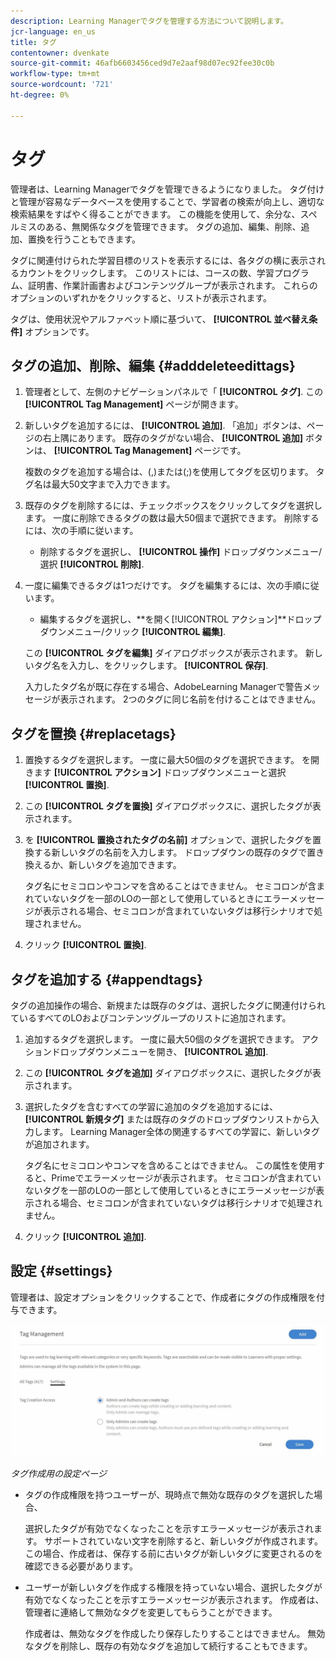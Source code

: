 ```yaml
---
description: Learning Managerでタグを管理する方法について説明します。
jcr-language: en_us
title: タグ
contentowner: dvenkate
source-git-commit: 46afb6603456ced9d7e2aaf98d07ec92fee30c0b
workflow-type: tm+mt
source-wordcount: '721'
ht-degree: 0%

---
```




# タグ

管理者は、Learning Managerでタグを管理できるようになりました。 タグ付けと管理が容易なデータベースを使用することで、学習者の検索が向上し、適切な検索結果をすばやく得ることができます。 この機能を使用して、余分な、スペルミスのある、無関係なタグを管理できます。 タグの追加、編集、削除、追加、置換を行うこともできます。

タグに関連付けられた学習目標のリストを表示するには、各タグの横に表示されるカウントをクリックします。 このリストには、コースの数、学習プログラム、証明書、作業計画書およびコンテンツグループが表示されます。 これらのオプションのいずれかをクリックすると、リストが表示されます。

タグは、使用状況やアルファベット順に基づいて、 **[!UICONTROL 並べ替え条件]** オプションです。

## タグの追加、削除、編集 {#adddeleteedittags}

1. 管理者として、左側のナビゲーションパネルで「 **[!UICONTROL タグ]**. この **[!UICONTROL Tag Management]** ページが開きます。
1. 新しいタグを追加するには、 **[!UICONTROL 追加]**. 「追加」ボタンは、ページの右上隅にあります。 既存のタグがない場合、 **[!UICONTROL 追加]** ボタンは、 **[!UICONTROL Tag Management]** ページです。

   複数のタグを追加する場合は、(,)または(;)を使用してタグを区切ります。 タグ名は最大50文字まで入力できます。

1. 既存のタグを削除するには、チェックボックスをクリックしてタグを選択します。 一度に削除できるタグの数は最大50個まで選択できます。 削除するには、次の手順に従います。

   * 削除するタグを選択し、 **[!UICONTROL 操作]** ドロップダウンメニュー/選択 **[!UICONTROL 削除]**.

1. 一度に編集できるタグは1つだけです。 タグを編集するには、次の手順に従います。

   * 編集するタグを選択し、**を開く[!UICONTROL アクション]**ドロップダウンメニュー/クリック **[!UICONTROL 編集]**.

   この **[!UICONTROL タグを編集]** ダイアログボックスが表示されます。 新しいタグ名を入力し、をクリックします。 **[!UICONTROL 保存]**.

   入力したタグ名が既に存在する場合、AdobeLearning Managerで警告メッセージが表示されます。 2つのタグに同じ名前を付けることはできません。

## タグを置換 {#replacetags}

1. 置換するタグを選択します。 一度に最大50個のタグを選択できます。 を開きます **[!UICONTROL アクション]** ドロップダウンメニューと選択 **[!UICONTROL 置換]**.
1. この **[!UICONTROL タグを置換]** ダイアログボックスに、選択したタグが表示されます。

1. を **[!UICONTROL 置換されたタグの名前]** オプションで、選択したタグを置換する新しいタグの名前を入力します。 ドロップダウンの既存のタグで置き換えるか、新しいタグを追加できます。

   タグ名にセミコロンやコンマを含めることはできません。  セミコロンが含まれていないタグを一部のLOの一部として使用しているときにエラーメッセージが表示される場合、セミコロンが含まれていないタグは移行シナリオで処理されません。

1. クリック **[!UICONTROL 置換]**.

## タグを追加する {#appendtags}

タグの追加操作の場合、新規または既存のタグは、選択したタグに関連付けられているすべてのLOおよびコンテンツグループのリストに追加されます。

1. 追加するタグを選択します。 一度に最大50個のタグを選択できます。 アクションドロップダウンメニューを開き、 **[!UICONTROL 追加]**.
1. この  **[!UICONTROL タグを追加]** ダイアログボックスに、選択したタグが表示されます。
1. 選択したタグを含むすべての学習に追加のタグを追加するには、 **[!UICONTROL 新規タグ]** または既存のタグのドロップダウンリストから入力します。 Learning Manager全体の関連するすべての学習に、新しいタグが追加されます。

   タグ名にセミコロンやコンマを含めることはできません。 この属性を使用すると、Primeでエラーメッセージが表示されます。 セミコロンが含まれていないタグを一部のLOの一部として使用しているときにエラーメッセージが表示される場合、セミコロンが含まれていないタグは移行シナリオで処理されません。

1. クリック **[!UICONTROL 追加]**.

## 設定 {#settings}

管理者は、設定オプションをクリックすることで、作成者にタグの作成権限を付与できます。

![](assets/unknown-1.jpeg)

*タグ作成用の設定ページ*

* タグの作成権限を持つユーザーが、現時点で無効な既存のタグを選択した場合、

  選択したタグが有効でなくなったことを示すエラーメッセージが表示されます。 サポートされていない文字を削除すると、新しいタグが作成されます。 この場合、作成者は、保存する前に古いタグが新しいタグに変更されるのを確認できる必要があります。

* ユーザーが新しいタグを作成する権限を持っていない場合、選択したタグが有効でなくなったことを示すエラーメッセージが表示されます。 作成者は、管理者に連絡して無効なタグを変更してもらうことができます。

  作成者は、無効なタグを作成したり保存したりすることはできません。 無効なタグを削除し、既存の有効なタグを追加して続行することもできます。
